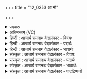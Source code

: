 +++
title = "12_0353 आ नो"

+++
<details><summary>पदपाठः</summary>

आ꣢। नः꣣। वयोवयश्शय꣢म्। व꣣योवयः। शय꣢म्। म꣣हा꣡न्त꣢म्। ग꣣ह्वरेष्ठा꣢म्। ग꣣ह्वरे। स्था꣢म्। म꣣हा꣡न्तं꣢। पू꣣र्विनेष्ठा꣢म्। पू꣣र्विने। स्था꣢म्। उ꣣ग्र꣢म्। व꣡चः꣢꣯। अ꣡प꣢꣯। अ꣣वधीः। ३५३।
</details>

<details><summary>अधिमन्त्रम् (VC)</summary>

- इन्द्रः
- वामदेवो गौतमः, शाकपूतो वा
- अनुष्टुप्
- गान्धारः
- ऐन्द्रं काण्डम्
</details>

<details><summary>हिन्दी : आचार्य रामनाथ वेदालंकार - विषयः</summary>

अगले मन्त्र में परमात्मा तथा जनसमाज के प्रति मनुष्य का कर्त्तव्य बताया गया है।
</details>

<details><summary>हिन्दी : आचार्य रामनाथ वेदालंकार - पदार्थः</summary>

पदार्थान्वय -  हे मानव ! तू (नः) हम सबके (वयोवयःशयम्) अन्न-अन्न, आयु-आयु, प्राण-प्राण में विद्यमान, (महान्तम्) सर्वव्यापक होने से परिमाण में महान्, (गह्वरेष्ठाम्) हृदय-गुहा में प्रच्छन्न रूप से स्थित, (महान्तम्) गुणों में महान्, (पूर्विणेष्ठाम्) पूर्वजों से रचित भक्तिस्तोत्र, भक्तिकाव्य आदियों में वर्णित इन्द्र परमेश्वर को (आ) अध्यात्मयोग से प्राप्त कर, और (उग्रं वचः) ‘मारो-काटो-छेदो-भेदो’ इत्यादि हिंसा-उपद्रव से उत्पन्न होनेवाले ‘हाय, बड़ा कष्ट है, बड़ी सिर में पीड़ा है, कैसे जीवन धारण करें’ आदि रोग के प्रकोप से उत्पन्न होनेवाले, और ‘हाय भूखे हैं, प्यासे हैं, कोई भी हमें नहीं पूछता, अन्न का एक दाना मुख में डाल दो, पानी की एक बूँद से जीभ गीली कर दो’ इत्यादि भूख-प्यास से उत्पन्न होनेवाले उग्र वचनों को (अपावधीः) दूर कर ॥२॥ इस मन्त्र में ‘वयो-वयः’ में छेकानुप्रास तथा ‘महान्तं’ की आवृत्ति में लाटानुप्रास है ॥२॥
</details>

<details><summary>हिन्दी : आचार्य रामनाथ वेदालंकार - भावार्थः</summary>

भावार्थ -  मनुष्यों को चाहिए कि महामहिमाशाली जगदीश्वर की उपासना कर, उसका सर्वत्र प्रचार कर, जनजीवन से सब प्रकार के हाहाकार को समाप्त करके समाज, राष्ट्र और जगत् में शान्ति लायें ॥२॥
</details>

<details><summary>संस्कृत : आचार्य रामनाथ वेदालंकार - विषयः</summary>

अथ परमात्मानं जनसमाजं च प्रति मनुष्यस्य कर्त्तव्यमाह।
</details>

<details><summary>संस्कृत : आचार्य रामनाथ वेदालंकार - पदार्थः</summary>

पदार्थान्वय -  हे मानव ! त्वम् (नः) अस्माकम् (वयोवयःशयम्) वयसि-वयसि, अन्ने-अन्ने, आयुषि-आयुषि, प्राणे-प्राणे वा शेते इति वयोवयःशयः तम्। वयस् इत्यन्ननाम। निघं० २।७। प्राणो वै वयः। ऐ० ब्रा० १।२८। सोपपदात् शीङ् धातोः ‘अधिकरणे शेतेः। अ० ३।२।१५’ इत्यच् प्रत्ययः। (महान्तम्) परिमाणेन विशालं, सर्वव्यापकत्वात्, (गह्वरेष्ठाम्) गह्वरे हृदयगुहायां निलीनः तिष्ठतीति गह्वरेष्ठाः तम्, (महान्तम्) गुणैर्विशालम्, (पूर्विणेष्ठाम्) पूर्वैः पूर्वजैः कृतानि भक्तिस्तोत्रकाव्यादीनि पूर्विणानि तेषु वर्ण्यतया तिष्ठतीति तम्। पूर्वैः कृतमिनयौ च। अ० ४।४।११३’ इति इन प्रत्ययः। इन्द्रं परमात्मानम् (आ) अध्यात्मयोगेन आप्नुहि। तथा चोपनिषद्वर्णः—तं दुर्दर्श गूढमनुप्रविष्टं गुहाहितं गह्वरेष्ठं पुराणम्। अध्यात्मयोगाधिगमेन देवं मत्वा धीरो हर्षशोकौ जहाति। कठ० उप० २।१२ इति। किं च (उग्रं वचः१) ‘मारय, काटय, छिन्धि, भिन्धि’ इत्यादिकं हिंसोपद्रवजन्यं, ‘हा महत् कष्टं, महती शिरोवेदना, कथं जीवितं धारयेम’ इत्यादिकं व्याधिप्रकोपजन्यं, ‘क्षुधिताः स्मः, पिपासिताः स्मः, न कोऽप्यस्मान् पृच्छति, अन्नकणमेकं मुखे पातय, पानीयबिन्दुना रसनामार्द्रय’ इत्यादिकं क्षुत्पिपासाजन्यम्, एवमादिकम् उग्रं वचनम् (अपावधीः) अपजहि ॥२॥२ अत्र ‘वयो-वयः’ इत्यत्र छेकः, ‘महान्तं’ इत्यस्यावृत्तौ च लाटानुप्रासः ॥२॥
</details>

<details><summary>संस्कृत : आचार्य रामनाथ वेदालंकार - भावार्थः</summary>

भावार्थ -  मनुष्यैर्महामहिमशालिनं जगदीश्वरमुपास्य सर्वत्र प्रचार्य जनजीवनात् सर्वप्रकारं हाहाकारं समाप्य समाजे राष्ट्रे जगति च शान्तिरानेया ॥२॥
</details>

<details><summary>संस्कृत : आचार्य रामनाथ वेदालंकार - पादटिप्पनी</summary>

टिप्पनी -   १. उग्रं क्षुत्पिपासानिमित्तेन भयङ्करं वचः अस्मदीयं वचनम्, ‘अशनायापिपासे ह त्वा उग्रं वचः’ इति श्रुतेः, अपावधीः अपजहि—इति सा०। २. भरतस्वामिमते अत्र रयिः पुत्रो वा प्रार्थ्यते—“आहर नः अस्मभ्यम् रयिमिति शेषः। (वयोवयःशयम्) वयसि अन्ने यौवनादिषु वा गतं प्राप्तम्। शयतेः शयः। सर्वान्नसाधकमिति वा सर्वावस्थासु अनुगतमिति वा। (महान्तम्) अपरिमितम्। (गह्वरेष्ठाम्) गह्वरे गुहायां तिष्ठतीति गह्वरेष्ठाः। आतो मनिन्क्वनिब्वनिपश्च (पा० ३।३।७४) इति चकारात् तिष्ठतेर्विट् प्रत्ययः—अनपह्वार्यमित्यर्थः। महान्तम् इति पुनर्वचनम् अर्थभूयस्त्वाय अत्यर्थं महान्तमिति। (पूर्विणेष्ठाम्) पूर्वसिद्धं पूर्विणम्। ‘गम्भीरेभिः पथिभिः पूर्विणेभिः’ (का० सं० १।६) इति निगमः। पूर्वेषु स्थितम् कुलक्रमागतमिति यावत्। पुत्रो वा अनया प्रार्थ्यते। वयोवयःशयमिति पूर्णायुषमित्युक्तं भवति। गह्वरेष्ठामिति रहस्येषु यज्ञेषु निष्ठितमिति। पूर्विणेष्ठामिति पुरातने मार्गे वेदात्मके निष्ठितमिति ॥ (उग्रं वचः) शत्रुभिरुद्गूर्णम् उद्यतं वचः अभिशंसनादिकम् (अपावधीः) अपजहि। ‘छन्दसि लुङ्लङ्लिटः’। पा० ३।४।६ इति लोडर्थे लुङ्” इति।
</details>
